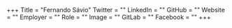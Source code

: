 +++
Title = "Fernando Sávio"
Twitter = ""
LinkedIn = ""
GitHub = ""
Website = ""
Employer = ""
Role = ""
Image = ""
GitLab = ""
Facebook = ""
+++
